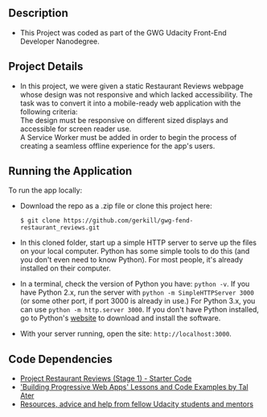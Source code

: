 ## Description

* This Project was coded as part of the GWG Udacity Front-End Developer Nanodegree.

## Project Details

* In this project, we were given a static Restaurant Reviews webpage whose design was not responsive and which lacked accessibility. The task was to convert it  into a mobile-ready web application with the following criteria:<br>
The design  must be responsive on different sized displays and accessible for screen reader use.<br>
A Service Worker must be added in order to begin the process of creating a seamless offline experience for the app's users.

## Running the Application

To run the app locally:<br>
* Download the repo as a .zip file or clone this project here:

    ```
    $ git clone https://github.com/gerkill/gwg-fend-restaurant_reviews.git
    ```

* In this cloned folder, start up a simple HTTP server to serve up the files on your local computer. Python has some simple tools to do this (and you don't even need to know Python). For most people, it's already installed on their computer.

* In a terminal, check the version of Python you have: `python -v`. If you have Python 2.x, run the server with `python -m SimpleHTTPServer 3000` (or some other port, if port 3000 is already in use.) For Python 3.x, you can use `python -m http.server 3000`. If you don't have Python installed, go to Python's [website](https://www.python.org/) to download and install the software.

* With your server running, open the site: `http://localhost:3000`.

## Code Dependencies

* [Project Restaurant Reviews (Stage 1) - Starter Code](https://github.com/udacity/mws-restaurant-stage-1)
* ['Building Progressive Web Apps' Lessons and Code Examples by Tal Ater](https://github.com/TalAter/gotham_imperial_hotel)
* [Resources, advice and help from fellow Udacity students and mentors](https://www.diigo.com/outliner/fjslyn/Udacity-Restaurant-Reviews-App-(project-%235)?key=zqiopam1yz) 
